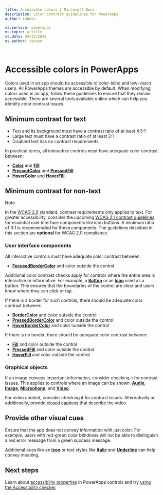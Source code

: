 ```yaml
---
title: Accessible colors | Microsoft Docs
description: Color contrast guidelines for PowerApps
author: tahoon

ms.service: powerapps
ms.topic: article
ms.date: 04/23/2018
ms.author: tahoon

---
```

# Accessible colors in PowerApps
Colors used in an app should be accessible to color-blind and low-vision users. All PowerApps themes are accessible by default. When modifying colors used in an app, follow these guidelines to ensure that they remain accessible. There are several tools available online which can help you identify color contrast issues.

## Minimum contrast for text
* Text and its background must have a contrast ratio of at least 4.5:1
* Large text must have a contrast ratio of at least 3:1
* Disabled text has no contrast requirements

In practical terms, all interactive controls must have adequate color contrast between:
* **[Color](controls/properties-color-border.md)** and **[Fill](controls/properties-color-border.md)**
* **[PressedColor](controls/properties-color-border.md)** and **[PressedFill](controls/properties-color-border.md)**
* **[HoverColor](controls/properties-color-border.md)** and **[HoverFill](controls/properties-color-border.md)**

## Minimum contrast for non-text

> [!NOTE]
> In the [WCAG 2.0](https://www.w3.org/TR/UNDERSTANDING-WCAG20/visual-audio-contrast-contrast.html) standard, contrast requirements only applies to text. For greater accessibility, consider the upcoming [WCAG 2.1 contrast guidelines](https://www.w3.org/TR/WCAG21/#non-text-contrast) for essential user interface components like icon buttons. A minimum ratio of 3:1 is recommended for these components. The guidelines descibed in this section are **optional** for WCAG 2.0 compliance.

### User interface components
All interactive controls must have adequate color contrast between:
* **[FocusedBorderColor](controls/properties-color-border.md)** and color outside the control

Additional color contrast checks apply for controls where the entire area is interactive or informative. For example, a **[Button](controls/control-button.md)** or an **[Icon](controls/control-shapes-icons.md)** used as a button. This ensures that the boundaries of the control are clear and users know where they can click or tap.

If there is a border for such controls, there should be adequate color contrast between:
* **[BorderColor](controls/properties-color-border.md)** and color outside the control
* **[PressedBorderColor](controls/properties-color-border.md)** and color outside the control
* **[HoverBorderColor](controls/properties-color-border.md)** and color outside the control

If there is no border, there should be adequate color contrast between:
* **[Fill](controls/properties-color-border.md)** and color outside the control
* **[PressedFill](controls/properties-color-border.md)** and color outside the control
* **[HoverFill](controls/properties-color-border.md)** and color outside the control

### Graphical objects
If an image conveys important information, consider checking it for contrast issues. This applies to controls where an image can be shown: **[Audio](controls/control-audio-video.md)**, **[Image](controls/control-image.md)**, **[Microphone](controls/control-microphone.md)**, and **[Video](controls/control-audio-video.md)**.

For video content, consider checking it for contrast issues. Alternatively or additionally, provide [closed captions](controls/control-audio-video.md) that describe the video.

## Provide other visual cues
Ensure that the app does not convey information with just color. For example, users with red-green color blindness will not be able to distinguish a red error message from a green success message.

Additional cues like an **[Icon](controls/control-shapes-icons.md)** or text styles like **[Italic](controls/properties-text.md)** and **[Underline](controls/properties-text.md)** can help convey meaning.

## Next steps
Learn about [accessibility properties](controls/properties-accessibility.md) in PowerApps controls and try [using the Accessibility checker](canvas-apps/accessibility-checker.md).
